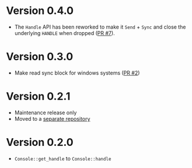 # Version 0.4.0
- The `Handle` API has been reworked to make it `Send` + `Sync` and close the underlying `HANDLE` when dropped ([PR #7](https://github.com/crossterm-rs/crossterm-winapi/pull/7)).

# Version 0.3.0

- Make read sync block for windows systems ([PR #2](https://github.com/crossterm-rs/crossterm-winapi/pull/2))

# Version 0.2.1

- Maintenance release only
- Moved to a [separate repository](https://github.com/crossterm-rs/crossterm-winapi)

# Version 0.2.0

- `Console::get_handle` to `Console::handle`
